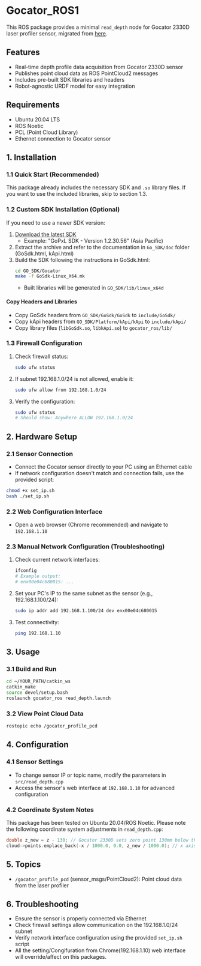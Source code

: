 # Gocator_ROS1

This ROS package provides a minimal `read_depth` node for Gocator 2330D laser profiler sensor, migrated from [here](https://github.com/robotsorcerer/gocator).

## Features

- Real-time depth profile data acquisition from Gocator 2330D sensor
- Publishes point cloud data as ROS PointCloud2 messages
- Includes pre-built SDK libraries and headers
- Robot-agnostic URDF model for easy integration

## Requirements

- Ubuntu 20.04 LTS
- ROS Noetic
- PCL (Point Cloud Library)
- Ethernet connection to Gocator sensor

## 1. Installation

### 1.1 Quick Start (Recommended)
This package already includes the necessary SDK and `.so` library files. If you want to use the included libraries, skip to section 1.3.

### 1.2 Custom SDK Installation (Optional)
If you need to use a newer SDK version:

1. [Download the latest SDK](https://lmi3d.com/product-downloads/?searchdownloads=&productcategory=43&productcategoryone=48&productcategorytwo=52&resourcecategory=%20&resourceindustry=%20&resourcefiletype=%20&softwarerelease=%20&action=mydownloadfilter)
   - Example: "GoPxL SDK - Version 1.2.30.56" (Asia Pacific)
2. Extract the archive and refer to the documentation in `Go_SDK/doc` folder (GoSdk.html, kApi.html)
3. Build the SDK following the instructions in GoSdk.html:
   ```bash
   cd GO_SDK/Gocator
   make -f GoSdk-Linux_X64.mk
   ```
   - Built libraries will be generated in `GO_SDK/lib/linux_x64d`

#### Copy Headers and Libraries
- Copy GoSdk headers from `GO_SDK/GoSdk/GoSdk` to `include/GoSdk/`
- Copy kApi headers from `GO_SDK/Platform/kApi/kApi` to `include/kApi/`
- Copy library files (`libGoSdk.so`, `libkApi.so`) to `gocator_ros/lib/`

### 1.3 Firewall Configuration
1. Check firewall status:
   ```bash
   sudo ufw status
   ```
2. If subnet 192.168.1.0/24 is not allowed, enable it:
   ```bash
   sudo ufw allow from 192.168.1.0/24
   ```
3. Verify the configuration:
   ```bash
   sudo ufw status
   # Should show: Anywhere ALLOW 192.168.1.0/24
   ```

## 2. Hardware Setup

### 2.1 Sensor Connection
- Connect the Gocator sensor directly to your PC using an Ethernet cable
- If network configuration doesn't match and connection fails, use the provided script:
```bash
chmod +x set_ip.sh
bash ./set_ip.sh
```

### 2.2 Web Configuration Interface
- Open a web browser (Chrome recommended) and navigate to `192.168.1.10`

### 2.3 Manual Network Configuration (Troubleshooting)

1. Check current network interfaces:
   ```bash
   ifconfig
   # Example output:
   # enx00e04c680015: ...
   ```
2. Set your PC's IP to the same subnet as the sensor (e.g., 192.168.1.100/24):
   ```bash
   sudo ip addr add 192.168.1.100/24 dev enx00e04c680015
   ```
3. Test connectivity:
   ```bash
   ping 192.168.1.10
   ```

## 3. Usage

### 3.1 Build and Run
```bash
cd ~/YOUR_PATH/catkin_ws
catkin_make
source devel/setup.bash
roslaunch gocator_ros read_depth.launch
```

### 3.2 View Point Cloud Data
```bash
rostopic echo /gocator_profile_pcd
```

## 4. Configuration

### 4.1 Sensor Settings
- To change sensor IP or topic name, modify the parameters in `src/read_depth.cpp`
- Access the sensor's web interface at `192.168.1.10` for advanced configuration

### 4.2 Coordinate System Notes
This package has been tested on Ubuntu 20.04/ROS Noetic. Please note the following coordinate system adjustments in `read_depth.cpp`:

```cpp
double z_new = z - 130; // Gocator 2330D sets zero point 130mm below the sensor
cloud->points.emplace_back(-x / 1000.0, 0.0, z_new / 1000.0); // x axis is inverted to align with standard coordinate frame
```

## 5. Topics

- `/gocator_profile_pcd` (sensor_msgs/PointCloud2): Point cloud data from the laser profiler

## 6. Troubleshooting

- Ensure the sensor is properly connected via Ethernet
- Check firewall settings allow communication on the 192.168.1.0/24 subnet
- Verify network interface configuration using the provided `set_ip.sh` script
- All the setting/Congifuration from Chrome(192.168.1.10) web interface will override/affect on this packages. 